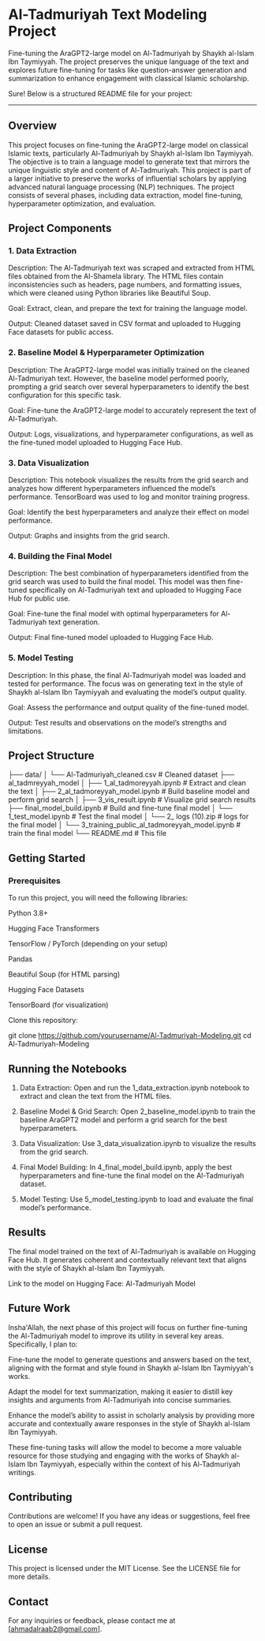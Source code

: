 # Al-Tadmuriyah Text Modeling Project
Fine-tuning the AraGPT2-large model on Al-Tadmuriyah by Shaykh al-Islam Ibn Taymiyyah. The project preserves the unique language of the text and explores future fine-tuning for tasks like question-answer generation and summarization to enhance engagement with classical Islamic scholarship.



Sure! Below is a structured README file for your project:


---



## Overview

This project focuses on fine-tuning the AraGPT2-large model on classical Islamic texts, particularly Al-Tadmuriyah by Shaykh al-Islam Ibn Taymiyyah. The objective is to train a language model to generate text that mirrors the unique linguistic style and content of Al-Tadmuriyah. This project is part of a larger initiative to preserve the works of influential scholars by applying advanced natural language processing (NLP) techniques. The project consists of several phases, including data extraction, model fine-tuning, hyperparameter optimization, and evaluation.

## Project Components

### 1. Data Extraction

Description: The Al-Tadmuriyah text was scraped and extracted from HTML files obtained from the Al-Shamela library. The HTML files contain inconsistencies such as headers, page numbers, and formatting issues, which were cleaned using Python libraries like Beautiful Soup.

Goal: Extract, clean, and prepare the text for training the language model.

Output: Cleaned dataset saved in CSV format and uploaded to Hugging Face datasets for public access.


### 2. Baseline Model & Hyperparameter Optimization

Description: The AraGPT2-large model was initially trained on the cleaned Al-Tadmuriyah text. However, the baseline model performed poorly, prompting a grid search over several hyperparameters to identify the best configuration for this specific task.

Goal: Fine-tune the AraGPT2-large model to accurately represent the text of Al-Tadmuriyah.

Output: Logs, visualizations, and hyperparameter configurations, as well as the fine-tuned model uploaded to Hugging Face Hub.


### 3. Data Visualization

Description: This notebook visualizes the results from the grid search and analyzes how different hyperparameters influenced the model’s performance. TensorBoard was used to log and monitor training progress.

Goal: Identify the best hyperparameters and analyze their effect on model performance.

Output: Graphs and insights from the grid search.


### 4. Building the Final Model

Description: The best combination of hyperparameters identified from the grid search was used to build the final model. This model was then fine-tuned specifically on Al-Tadmuriyah text and uploaded to Hugging Face Hub for public use.

Goal: Fine-tune the final model with optimal hyperparameters for Al-Tadmuriyah text generation.

Output: Final fine-tuned model uploaded to Hugging Face Hub.


### 5. Model Testing

Description: In this phase, the final Al-Tadmuriyah model was loaded and tested for performance. The focus was on generating text in the style of Shaykh al-Islam Ibn Taymiyyah and evaluating the model’s output quality.

Goal: Assess the performance and output quality of the fine-tuned model.

Output: Test results and observations on the model’s strengths and limitations.


## Project Structure

├── data/
│   └── Al-Tadmuriyah_cleaned.csv  # Cleaned dataset
├── al_tadmreyyah_model
│   ├── 1_al_tadmoreyyah.ipynb    # Extract and clean the text
│   ├── 2_al_tadmoreyyah_model.ipynb     # Build baseline model and perform grid search
│   ├── 3_vis_result.ipynb # Visualize grid search results
├── final_model_build.ipynb  # Build and fine-tune final model
│   └── 1_test_model.ipynb      # Test the final model
│   └── 2_ logs (10).zip  # logs for the final model
│   └── 3_training_public_al_tadmoreyyah_model.ipynb # train the final model
└── README.md              # This file

## Getting Started

### Prerequisites

To run this project, you will need the following libraries:

Python 3.8+

Hugging Face Transformers

TensorFlow / PyTorch (depending on your setup)

Pandas

Beautiful Soup (for HTML parsing)

Hugging Face Datasets

TensorBoard (for visualization)



Clone this repository:

git clone https://github.com/yourusername/Al-Tadmuriyah-Modeling.git
cd Al-Tadmuriyah-Modeling


## Running the Notebooks

1. Data Extraction: Open and run the 1_data_extraction.ipynb notebook to extract and clean the text from the HTML files.


2. Baseline Model & Grid Search: Open 2_baseline_model.ipynb to train the baseline AraGPT2 model and perform a grid search for the best hyperparameters.


3. Data Visualization: Use 3_data_visualization.ipynb to visualize the results from the grid search.


4. Final Model Building: In 4_final_model_build.ipynb, apply the best hyperparameters and fine-tune the final model on the Al-Tadmuriyah dataset.


5. Model Testing: Use 5_model_testing.ipynb to load and evaluate the final model’s performance.



## Results

The final model trained on the text of Al-Tadmuriyah is available on Hugging Face Hub. It generates coherent and contextually relevant text that aligns with the style of Shaykh al-Islam Ibn Taymiyyah.

Link to the model on Hugging Face: Al-Tadmuriyah Model

## Future Work

Insha'Allah, the next phase of this project will focus on further fine-tuning the Al-Tadmuriyah model to improve its utility in several key areas. Specifically, I plan to:

Fine-tune the model to generate questions and answers based on the text, aligning with the format and style found in Shaykh al-Islam Ibn Taymiyyah's works.

Adapt the model for text summarization, making it easier to distill key insights and arguments from Al-Tadmuriyah into concise summaries.

Enhance the model’s ability to assist in scholarly analysis by providing more accurate and contextually aware responses in the style of Shaykh al-Islam Ibn Taymiyyah.


These fine-tuning tasks will allow the model to become a more valuable resource for those studying and engaging with the works of Shaykh al-Islam Ibn Taymiyyah, especially within the context of his Al-Tadmuriyah writings.


## Contributing

Contributions are welcome! If you have any ideas or suggestions, feel free to open an issue or submit a pull request.

## License

This project is licensed under the MIT License. See the LICENSE file for more details.

## Contact

For any inquiries or feedback, please contact me at [ahmadalraab2@gmail.com].
